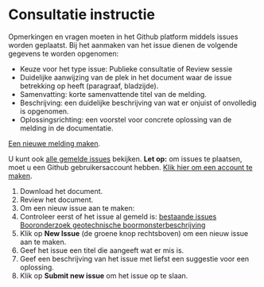 # Consultatie instructie

Opmerkingen en vragen moeten in het Github platform middels issues worden geplaatst. 
Bij het aanmaken van het issue dienen de volgende gegevens te worden opgenomen:
- Keuze voor het type issue: Publieke consultatie of Review sessie
- Duidelijke aanwijzing van de plek in het document waar de issue betrekking op heeft (paragraaf, bladzijde).
- Samenvatting: korte samenvattende titel van de melding.
- Beschrijving: een duidelijke beschrijving van wat er onjuist of onvolledig is opgenomen.
- Oplossingsrichting: een voorstel voor concrete oplossing van de melding in de documentatie.

[Een nieuwe melding maken][4].

U kunt ook [alle gemelde issues][5] bekijken.
**Let op:** om issues te plaatsen, moet u een Github gebruikersaccount hebben. [Klik hier om een account te maken][6]. 

1. Download het document. 
2. Review het document.
3. Om een nieuw issue aan te maken: 
4. Controleer eerst of het issue al gemeld is: [bestaande issues Booronderzoek geotechnische boormonsterbeschrijving][5]
5. Klik op **New Issue** (de groene knop rechtsboven) om een nieuw issue aan te maken.
6. Geef het issue een titel die aangeeft wat er mis is.
7. Geef een beschrijving van het issue met liefst een suggestie voor een oplossing.
8. Klik op **Submit new issue** om het issue op te slaan. 
  

[4]: https://github.com/BROprogramma/BHR-GT/issues/new
[5]: https://github.com/BROprogramma/BHR-GT/issues
[6]: https://github.com/join
